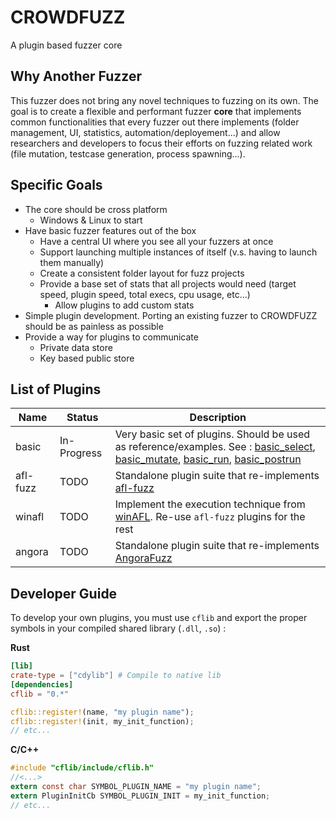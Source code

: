 # CROWDFUZZ
A plugin based fuzzer core

## Why Another Fuzzer
This fuzzer does not bring any novel techniques to fuzzing on its own. The goal is to create a flexible and performant fuzzer __core__ that implements common functionalities that every fuzzer out there implements (folder management, UI, statistics, automation/deployement...) and allow researchers and developers to focus their efforts on fuzzing related work (file mutation, testcase generation, process spawning...).

## Specific Goals

* The core should be cross platform
  * Windows & Linux to start
* Have basic fuzzer features out of the box
  * Have a central UI where you see all your fuzzers at once
  * Support launching multiple instances of itself (v.s. having to launch them manually)
  * Create a consistent folder layout for fuzz projects
  * Provide a base set of stats that all projects would need (target speed, plugin speed, total execs, cpu usage, etc...)
    * Allow plugins to add custom stats
* Simple plugin development. Porting an existing fuzzer to CROWDFUZZ should be as painless as possible 
* Provide a way for plugins to communicate
  * Private data store
  * Key based public store

## List of Plugins
|Name | Status | Description |
|-----|--------|-------------|
|basic| In-Progress |Very basic set of plugins. Should be used as reference/examples. See : [basic_select](basic_select/), [basic_mutate](basic_mutate/), [basic_run](basic_run/), [basic_postrun](basic_postrun/) |
|afl-fuzz| TODO | Standalone plugin suite that re-implements [afl-fuzz](http://lcamtuf.coredump.cx/afl/)|
|winafl| TODO | Implement the execution technique from [winAFL](https://github.com/ivanfratric/winafl). Re-use `afl-fuzz` plugins for the rest|
|angora| TODO | Standalone plugin suite that re-implements [AngoraFuzz](https://github.com/AngoraFuzzer/Angora)|

## Developer Guide

To develop your own plugins, you must use `cflib` and export the proper symbols in your compiled shared library (`.dll`, `.so`) :

__Rust__
```toml
[lib]
crate-type = ["cdylib"] # Compile to native lib
[dependencies]
cflib = "0.*"
```
```Rust
cflib::register!(name, "my plugin name");
cflib::register!(init, my_init_function);
// etc...
```
__C/C++__
```C
#include "cflib/include/cflib.h"
//<...>
extern const char SYMBOL_PLUGIN_NAME = "my plugin name";
extern PluginInitCb SYMBOL_PLUGIN_INIT = my_init_function;
// etc...
```